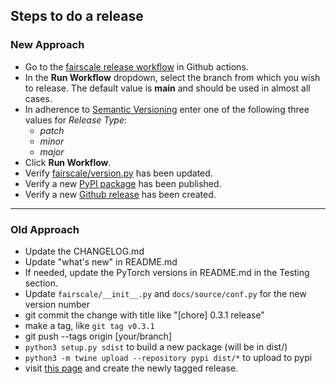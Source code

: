 ## Steps to do a release

### New Approach
- Go to the [fairscale release workflow](https://github.com/facebookresearch/fairscale/actions/workflows/release.yml) in Github actions.
- In the __Run Workflow__ dropdown, select the branch from which you wish to release. The default value is __main__ and should be used in almost all cases.
- In adherence to [Semantic Versioning]((https://semver.org/spec/v2.0.0.html)) enter one of the following three values for _Release Type_:
  - _patch_
  - _minor_
  - _major_
- Click __Run Workflow__.
- Verify [fairscale/version.py](https://github.com/facebookresearch/fairscale/blob/main/fairscale/version.py) has been updated.
- Verify a new [PyPI package](https://pypi.org/project/fairscale/) has been published.
- Verify a new [Github release](https://github.com/facebookresearch/fairscale/releases) has been created.

---
### Old Approach

- Update the CHANGELOG.md
- Update "what's new" in README.md
- If needed, update the PyTorch versions in README.md in the Testing section.
- Update `fairscale/__init__.py` and `docs/source/conf.py` for the new version number
- git commit the change with title like "[chore] 0.3.1 release"
- make a tag, like `git tag v0.3.1`
- git push --tags origin [your/branch]
- `python3 setup.py sdist` to build a new package (will be in dist/)
- `python3 -m twine upload --repository pypi dist/*` to upload to pypi
- visit [this page](https://github.com/facebookresearch/fairscale/tags) and create the newly
  tagged release.
